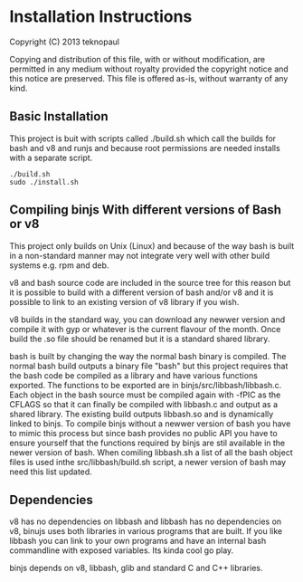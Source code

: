 
# Installation Instructions

Copyright (C) 2013 teknopaul

   Copying and distribution of this file, with or without modification,
are permitted in any medium without royalty provided the copyright
notice and this notice are preserved.  This file is offered as-is,
without warranty of any kind.

## Basic Installation

   This project is buit with scripts called ./build.sh which
call the builds for bash and v8 and runjs and because root permissions
are needed installs with a separate script.

    ./build.sh
    sudo ./install.sh

## Compiling binjs With different versions of Bash or v8

   This project only builds on Unix (Linux) and because of the way 
bash is built in a non-standard manner may not integrate very well 
with other build systems e.g. rpm and deb.

   v8 and bash source code are included in the source tree for this
reason but it is possible to build with a different version of bash
and/or v8 and it is possible to link to an existing version of v8 
library if you wish.

   v8 builds in the standard way, you can download any newwer 
version and compile it with gyp or whatever is the current flavour 
of the month.  Once build the .so file should be renamed but it is
a standard shared library.

   bash is built by changing the way the normal bash binary is
compiled.  The normal bash build outputs a binary file "bash"
but this project requires that the bash code be compiled as a library 
and have various functions exported.  The functions to be exported
are in binjs/src/libbash/libbash.c.  Each object in the bash source
must be compiled again with -fPIC as the CFLAGS so that it can finally
be compiled with libbash.c and output as a shared library.  The existing 
build outputs libbash.so and is dynamically linked to binjs. To 
compile binjs without a newwer version of bash you have to mimic this
process but since bash provides no public API you have to ensure yourself
that the functions required by binjs are stil available in the newer 
version of bash.  When comiling libbash.sh a list of all the bash object
files is used inthe src/libbash/build.sh script, a newer version of
bash may need this list updated.

## Dependencies

   v8 has no dependencies on libbash and libbash has no dependencies
on v8,  binujs uses both libraries in various programs that are built.
If you like libbash you can link to your own programs and have an internal
bash commandline with exposed variables.  Its kinda cool go play.

   binjs depends on v8, libbash, glib and standard C and C++ libraries.

